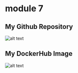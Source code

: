 # module 7

## My Github Repository
![alt text](/  "My Github Link")

## My DockerHub Image
![alt text](/  "My QR Code Link")